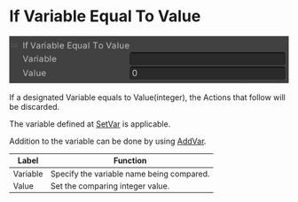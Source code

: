 # If Variable Equal To Value

![IfEqual](img/IfEqual.jpg)

If a designated Variable equals to Value(integer), the Actions that follow will be discarded.

The variable defined at [SetVar](SetVar.md) is applicable.

Addition to the variable can be done by using [AddVar](AddVar.md).

| Label | Function |
| ---- | ---- |
| Variable | Specify the variable name being compared. |
| Value | Set the comparing integer value. |
